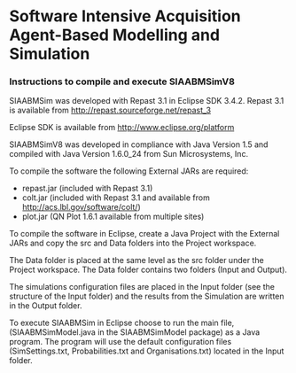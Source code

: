 Software Intensive Acquisition Agent-Based Modelling and Simulation
================
### Instructions to compile and execute SIAABMSimV8

SIAABMSim was developed with Repast 3.1 in Eclipse SDK 3.4.2. Repast 3.1 is available from http://repast.sourceforge.net/repast_3

Eclipse SDK is available from http://www.eclipse.org/platform

SIAABMSimV8 was developed in compliance with Java Version 1.5 and compiled
with Java Version 1.6.0_24 from Sun Microsystems, Inc.

To compile the software the following External JARs are required:
- repast.jar (included with Repast 3.1)
- colt.jar (included with Repast 3.1 and available from http://acs.lbl.gov/software/colt/)
- plot.jar (QN Plot 1.6.1 available from multiple sites)

To compile the software in Eclipse, create a Java Project with the External JARs and copy the src and Data folders into the Project workspace.

The Data folder is placed at the same level as the src folder under the Project workspace. The Data folder contains two folders (Input and Output).

The simulations configuration files are placed in the Input folder (see the structure of the Input folder) and the results from the Simulation are written in the Output folder.

To execute SIAABMSim in Eclipse choose to run the main file, (SIAABMSimModel.java in the SIAABMSimModel package) as a Java program. The program will use the default configuration files (SimSettings.txt, Probabilities.txt and Organisations.txt) located in the Input folder.
